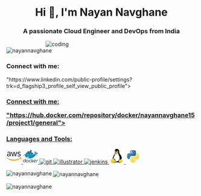 <h1 align="center">Hi 👋, I'm Nayan Navghane</h1>
<h3 align="center">A passionate Cloud Engineer and DevOps from India</h3>

<img align="right" alt="coding" width="400" src="https://user-images.githubusercontent.com/55389276/140866485-8fb1c876-9a8f-4d6a-98dc-08c4981eaf70.gif">

<p align="left"> <img src="https://komarev.com/ghpvc/?username=nayannavghane&label=Profile%20views&color=0e75b6&style=flat" alt="nayannavghane" /> </p>

<h3 align="left">Connect with me:</h3>"https://www.linkedin.com/public-profile/settings?trk=d_flagship3_profile_self_view_public_profile">
<p align="left">
<a href="https://www.linkedin.com/public-profile/settings?trk=d_flagship3_profile_self_view_public_profile">
<h3 align="left">Connect with me:
<p align="left">
<a href=>"https://hub.docker.com/repository/docker/nayannavghane15/project1/general">

<h3 align="left">Languages and Tools:</h3>
<p align="left"> <a href="https://aws.amazon.com" target="_blank" rel="noreferrer"> <img src="https://raw.githubusercontent.com/devicons/devicon/master/icons/amazonwebservices/amazonwebservices-original-wordmark.svg" alt="aws" width="40" height="40"/> </a> <a href="https://hub.docker.com/u/nayannavghane15"> <img src="https://raw.githubusercontent.com/devicons/devicon/master/icons/docker/docker-original-wordmark.svg" alt="docker" width="40" height="40"/> </a> <a href="https://git-scm.com/" target="_blank" rel="noreferrer"> <img src="https://www.vectorlogo.zone/logos/git-scm/git-scm-icon.svg" alt="git" width="40" height="40"/> </a> <a href="https://www.adobe.com/in/products/illustrator.html" target="_blank" rel="noreferrer"> <img src="https://www.vectorlogo.zone/logos/adobe_illustrator/adobe_illustrator-icon.svg" alt="illustrator" width="40" height="40"/> </a> <a href="https://www.jenkins.io" target="_blank" rel="noreferrer"> <img src="https://www.vectorlogo.zone/logos/jenkins/jenkins-icon.svg" alt="jenkins" width="40" height="40"/> </a> <a href="https://www.linux.org/" target="_blank" rel="noreferrer"> <img src="https://raw.githubusercontent.com/devicons/devicon/master/icons/linux/linux-original.svg" alt="linux" width="40" height="40"/> </a> <a href="https://www.python.org" target="_blank" rel="noreferrer"> <img src="https://raw.githubusercontent.com/devicons/devicon/master/icons/python/python-original.svg" alt="python" width="40" height="40"/> </a> </p>

<p><img align="left" src="https://github-readme-stats.vercel.app/api/top-langs?username=nayannavghane&show_icons=true&locale=en&layout=compact" alt="nayannavghane" /></p>

<p>&nbsp;<img align="center" src="https://github-readme-stats.vercel.app/api?username=nayannavghane&show_icons=true&locale=en" alt="nayannavghane" /></p>

<p><img align="center" src="https://github-readme-streak-stats.herokuapp.com/?user=nayannavghane&" alt="nayannavghane" /></p>
